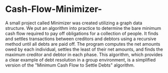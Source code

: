# Cash-Flow-Minimizer-

A small project called Minimizer was created utilizing a graph data structure. 
We put an algorithm into practice to determine the bare minimum cash flow required to pay off obligations for a collection of people.
It finds and settles transactions between creditors and debtors using a recursive method until all debts are paid off.
The program computes the net amounts owed by each individual, settles the least of their net amounts, and finds the maximum creditor and debtor in each phase.
This algorithm, which provides a clear example of debt resolution in a group environment, is a simplified version of the "Minimum Cash Flow to Settle Debts" algorithm.

